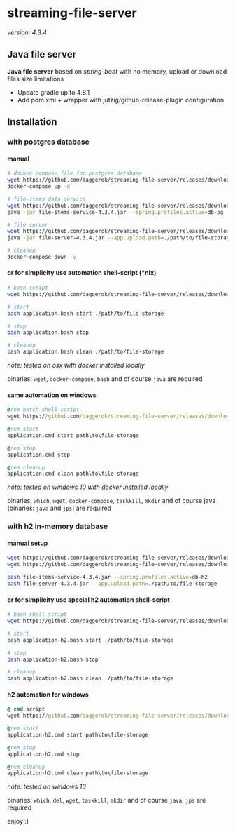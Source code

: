 # streaming-file-server

_version: 4.3.4_

## Java file server 

**Java file server** based on *spring-boot* with no memory, upload or download files size limitations

- Update gradle up to 4.8.1
- Add pom.xml + wrapper with jutzig/github-release-plugin configuration

## Installation

### with postgres database

#### manual

```bash
# docker compose file for postgres database
wget https://github.com/daggerok/streaming-file-server/releases/download/4.3.4/docker-compose.yml
docker-compose up -d

# file-items data service
wget https://github.com/daggerok/streaming-file-server/releases/download/4.3.4/file-items-service-4.3.4.jar
java -jar file-items-service-4.3.4.jar --spring.profiles.active=db-pg

# file server
wget https://github.com/daggerok/streaming-file-server/releases/download/4.3.4/file-server-4.3.4.jar
java -jar file-server-4.3.4.jar --app.upload.path=./path/to/file-storage

# cleanup
docker-compose down -v
```

#### or for simplicity use automation shell-script (*nix)

```bash
# bash script
wget https://github.com/daggerok/streaming-file-server/releases/download/4.3.4/application.bash

# start
bash application.bash start ./path/to/file-storage

# stop
bash application.bash stop

# cleanup
bash application.bash clean ./path/to/file-storage
```

*note: tested on osx with docker installed locally*

binaries: `wget`, `docker-compose`, `bash` and of course `java` are required

#### same automation on windows

```cmd
@rem batch shell-script
wget https://github.com/daggerok/streaming-file-server/releases/download/4.3.4/application.cmd

@rem start
application.cmd start path\to\file-storage

@rem stop
application.cmd stop

@rem cleanup
application.cmd clean path\to\file-storage
```

*note: tested on windows 10 with docker installed locally*

binaries: `which`, `wget`, `docker-compose`, `taskkill`, `mkdir` and of course java (binaries: `java` and `jps`) are required

### with h2 in-memory database

#### manual setup

```bash
wget https://github.com/daggerok/streaming-file-server/releases/download/4.3.4/file-items-service-4.3.4.jar
wget https://github.com/daggerok/streaming-file-server/releases/download/4.3.4/file-server-4.3.4.jar

bash file-items-service-4.3.4.jar --spring.profiles.active=db-h2
bash file-server-4.3.4.jar --app.upload.path=./path/to/file-storage
```

#### or for simplicity use special h2 automation shell-script

```bash
# bash shell script
wget https://github.com/daggerok/streaming-file-server/releases/download/4.3.4/application-h2.bash

# start
bash application-h2.bash start ./path/to/file-storage

# stop
bash application-h2.bash stop

# cleanup
bash application-h2.bash clean ./path/to/file-storage
```

#### h2 automation for windows

```cmd
@ cmd script
wget https://github.com/daggerok/streaming-file-server/releases/download/4.3.4/application-h2.cmd

@rem start
application-h2.cmd start path\to\file-storage

@rem stop
application-h2.cmd stop

@rem cleanup
application-h2.cmd clean path\to\file-storage
```

*note: tested on windows 10*

binaries: `which`, `del`, `wget`, `taskkill`, `mkdir` and of course `java`, `jps` are required

enjoy :)

